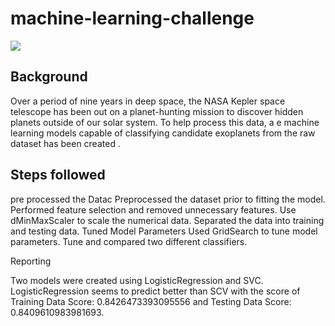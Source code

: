 # machine-learning-challenge
<img src = "https://github.com/BanuNathan/machine-learning-challenge/blob/main/Images/exoplanets.jpg">

## Background

Over a period of nine years in deep space, the NASA Kepler space telescope has been out on a planet-hunting mission to discover hidden planets outside of our solar system. To help process this data, a e machine learning models capable of classifying candidate exoplanets from the raw dataset has been created .

## Steps followed
</b> pre processed the Datac </b>
</b> Preprocessed the dataset prior to fitting the model.</b>
Performed feature selection and removed unnecessary features.</b>
Use dMinMaxScaler to scale the numerical data.</b>
Separated the data into training and testing data.</b>
Tuned Model Parameters</b>
Used GridSearch to tune model parameters.</b>
Tune and compared two different classifiers.</b>


Reporting

Two models were created using  LogisticRegression and SVC. LogisticRegression seems to predict better than SCV with the score of Training Data Score: 0.8426473393095556 and 
Testing Data Score: 0.8409610983981693.
